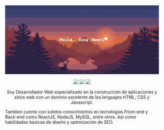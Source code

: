 <!-- https://axelestrada.ml -->

<!-- Cover -->
<p align="center"></p>

<img  src="https://github.com/axelestrada/axelestrada/blob/master/images/cover.jpg" />

<!-- Main details badges -->
<p align="center">
  <img src="https://badges.pufler.dev/visits/axelestrada/axelestrada"/>
  <img src="https://badges.pufler.dev/repos/axelestrada"/>
  <img src="https://badges.pufler.dev/commits/monthly/axelestrada" />
</p>

<p align="center">
  Soy Desarrollador Web especializado en la construcción de aplicaciones y sitios web con un dominio excelente de los lenguajes HTML, CSS y Javascript.

  Tambien cuento con solidos conocimientos en tecnologías Front-end y Back-end como ReactJS, NodeJS, MySQL, entre otros. Así como habilidades básicas de diseño y optimización de SEO.
</p>